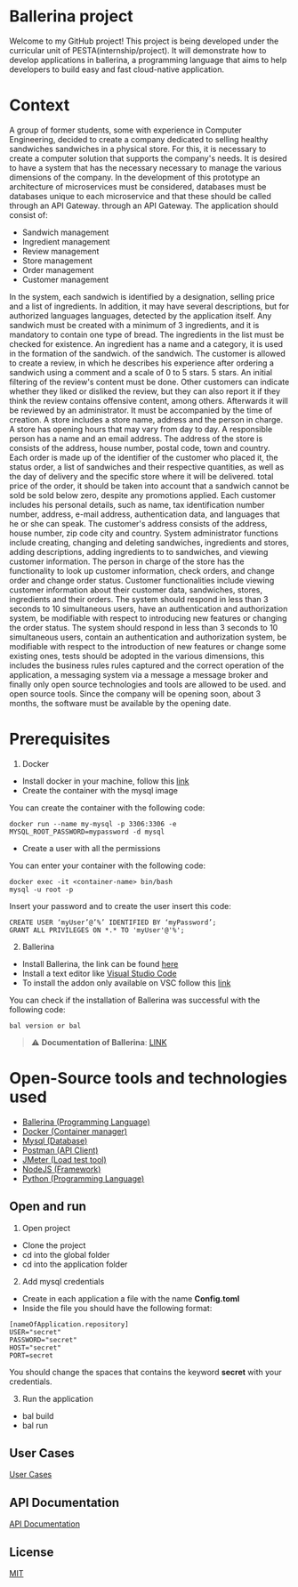 
# Ballerina project

Welcome to my GitHub project! This project is being developed under the curricular unit of PESTA(internship/project). It will demonstrate how to develop applications in ballerina, a programming language that aims to help developers to build easy and fast cloud-native application.

# Context

A group of former students, some with experience in Computer Engineering,
decided to create a company dedicated to selling healthy sandwiches
sandwiches in a physical store. For this, it is necessary to create a computer solution that supports
the company's needs. It is desired to have a system that has the necessary
necessary to manage the various dimensions of the company. In the development
of this prototype an architecture of microservices must be considered, databases must be
databases unique to each microservice and that these should be called through an API Gateway.
through an API Gateway. The application should consist of:
- Sandwich management
- Ingredient management
- Review management
- Store management
- Order management
- Customer management

In the system, each sandwich is identified by a designation, selling price and
a list of ingredients. In addition, it may have several descriptions, but for authorized languages
languages, detected by the application itself. Any sandwich must be created
with a minimum of 3 ingredients, and it is mandatory to contain one type of
bread. The ingredients in the list must be checked for existence.
An ingredient has a name and a category, it is used in the formation of the sandwich.
of the sandwich.
The customer is allowed to create a review, in which he describes his experience after
ordering a sandwich using a comment and a scale of 0 to 5 stars.
5 stars. An initial filtering of the review's content must be done. Other customers can indicate whether they liked or disliked the review, but they can also
report it if they think the review contains offensive content, among others. Afterwards it will be reviewed by an administrator. It must be
accompanied by the time of creation.
A store includes a store name, address and the person in charge.
A store has opening hours that may vary from day to day. A
responsible person has a name and an email address. The address of the store is
consists of the address, house number, postal code, town and country.
Each order is made up of the identifier of the customer who placed it, the status
order, a list of sandwiches and their respective quantities, as well as the day of
delivery and the specific store where it will be delivered.
total price of the order, it should be taken into account that a sandwich cannot be sold
be sold below zero, despite any promotions applied.
Each customer includes his personal details, such as name, tax identification number
number, address, e-mail address, authentication data, and languages that he or she can speak.
The customer's address consists of the address, house number, zip code
city and country.
System administrator functions include creating, changing and deleting sandwiches, ingredients and stores, adding descriptions, adding ingredients to
to sandwiches, and viewing customer information. The person in charge of the store
has the functionality to look up customer information, check orders, and change order
and change order status. Customer functionalities include viewing customer
information about their customer data, sandwiches, stores, ingredients and their
orders.
The system should respond in less than 3 seconds to 10 simultaneous users, have an authentication and authorization system, be modifiable with respect to introducing new features or changing the order status.
The system should respond in less than 3 seconds to 10 simultaneous users, contain an authentication and authorization system, be modifiable with respect to the introduction of new features or change some existing ones, tests should be adopted in the various dimensions, this includes the business rules
rules captured and the correct operation of the application, a messaging system via a message
a message broker and finally only open source technologies and tools are allowed to be used.
and open source tools.
Since the company will be opening soon, about 3 months, the software must be
available by the opening date.

# Prerequisites

1. Docker
- Install docker in your machine, follow this [link](https://docs.docker.com/engine/install/)
- Create the container with the mysql image

You can create the container with the following code:
```
docker run --name my-mysql -p 3306:3306 -e MYSQL_ROOT_PASSWORD=mypassword -d mysql
```

- Create a user with all the permissions

You can enter your container with the following code:

```
docker exec -it <container-name> bin/bash
mysql -u root -p
```
Insert your password and to create the user insert this code:
```
CREATE USER ‘myUser’@’%’ IDENTIFIED BY ‘myPassword’; 
GRANT ALL PRIVILEGES ON *.* TO 'myUser'@'%';
```

2. Ballerina
- Install Ballerina, the link can be found [here](https://ballerina.io/learn/install-ballerina/set-up-ballerina/)
- Install a text editor like [Visual Studio Code](https://code.visualstudio.com/)
- To install the addon only available on VSC follow this [link](https://marketplace.visualstudio.com/items?itemName=WSO2.ballerina)

You can check if the installation of Ballerina was successful with the following code:

```
bal version or bal
```
> :warning: **Documentation of Ballerina**: [LINK](https://ballerina.io/learn/)

# Open-Source tools and technologies used
- [Ballerina (Programming Language)](https://ballerina.io/)
- [Docker (Container manager)](https://podman.io/)
- [Mysql (Database)](https://www.mysql.com/)
- [Postman (API Client)](https://www.postman.com/)
- [JMeter (Load test tool)](https://jmeter.apache.org/)
- [NodeJS (Framework)](https://nodejs.org/en)
- [Python (Programming Language)](https://www.python.org/)

## Open and run
1. Open project
- Clone the project
- cd into the global folder
- cd into the application folder

2. Add mysql credentials
- Create in each application a file with the name **Config.toml**
- Inside the file you should have the following format:
```
[nameOfApplication.repository]
USER="secret"
PASSWORD="secret"
HOST="secret"
PORT=secret
```

You should change the spaces that contains the keyword **secret** with your credentials.

3. Run the application
- bal build
- bal run
    
## User Cases

[User Cases](https://github.com/TiagoNora/ballerina-project/blob/1464445bb0ee4a552aed878bb9cdfd032406d621/docs/UserCases.md)


## API Documentation

[API Documentation](https://github.com/TiagoNora/ballerina-project/blob/aadb3b63f9472f75f8c05a05dd9c3e92a8716e4a/docs/ApiDocumentation.md)

## License

[MIT](https://choosealicense.com/licenses/mit/)

